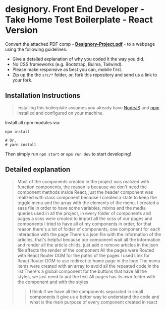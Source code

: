 # designory. Front End Developer - Take Home Test Boilerplate - React Version

Convert the attached PDF comp - [**Designory-Project.pdf**](Designory-Project.pdf) - to a webpage using the
following guidelines:

*  Give a detailed explanation of why you coded it the way you did.
*  No CSS frameworks (e.g. Bootstrap, Bulma, Tailwind).
*  Please make responsive as best you can, mobile first.
*  Zip up the the `src/*` folder, or, fork this repository and send us a link to your fork.

## Installation Instructions

> Installing this boilerplate assumes you already have [NodeJS](https://nodejs.org/en/) and
> [npm](https://www.npmjs.com/) installed and configured on your machine.

Install all npm modules via:

    npm install
    
    # Or,
    # yarn install

Then simply run `npm start` or `npm run dev` to start developing!


## Detailed explanation

> Most of the components created in the project was realized with function components, the reason is because we don't need the component methods inside React, just the header component was realized with class component because I created a state to keep the toggle menu and the array with the elements of the menu.
> I created a sass file in order to have some variables, mixins and the media queries used in all the project, in every folder of components and pages a scss were created to import all the scss of our pages and components
> I tried to have all of my components in order, for that reason there's a lot of folder of components, one component for each interaction with the page
> There's a json file with the information of the articles, that's helpful because our component wait all the information and render all the article childs, just add o remove articles in the json file affects the render of the component
> All the pages were Routed with React Router DOM for the paths of the pages
> I used Link for React Router DOM to use redirect to home page in the logo
> The menu items were created with an array to avoid all the repeated code in the list
> There's a global component for the buttons that have all the styles, we just need to put the text
> All pages has its own folder with the component and with the styles
> > I think if we have all the components separated in small components it give us a better way to understand the code and what is the main purpose of every component created in react
